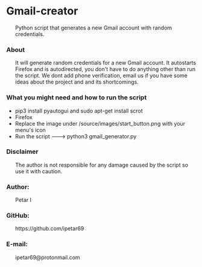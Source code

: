 <h1> Gmail-creator </h1>
<ul>
	Python script that generates a new Gmail account with random credentials.

</ul>


<h3>About</h3>
<ul> It will generate random credentials for a new Gmail account. It autostarts Firefox and is autodirected, you don't have to do anything other than run the script. We dont add phone verification, email us if you have some ideas about the project and and its shortcomings. </ul>

<h3>What you might need and how to run the script</h3>
<ul>
	<li> pip3 install pyautogui and sudo apt-get install scrot </li>
	<li> Firefox </li>
	<li> Replace the image under /source/images/start_button.png with your menu's icon</li>
	<li> Run the script ---> python3 gmail_generator.py

		

</li>
</ul>

<h3>Disclaimer </h3>
<ul> The author is not responsible for any damage caused by the script so use it with caution.</ul>

<h3>Author:</h3> <ul>Petar I</ul>
<h3>GitHub:</h3> <ul>https://github.com/ipetar69</ul>
<h3>E-mail:</h3> <ul>ipetar69@protonmail.com</ul>

